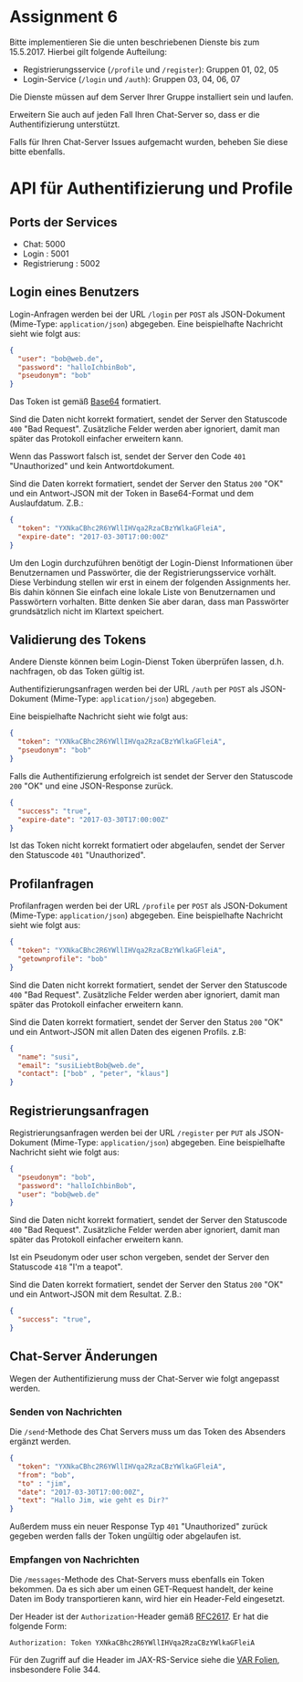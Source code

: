 # Assignment 6

Bitte implementieren Sie die unten beschriebenen Dienste bis zum 15.5.2017. Hierbei gilt folgende Aufteilung:

  * Registrierungsservice (`/profile` und `/register`): Gruppen 01, 02, 05
  * Login-Service (`/login` und `/auth`): Gruppen 03, 04, 06, 07

Die Dienste müssen auf dem Server Ihrer Gruppe installiert sein und laufen.

Erweitern Sie auch auf jeden Fall Ihren Chat-Server so, dass er die Authentifizierung unterstützt.

Falls für Ihren Chat-Server Issues aufgemacht wurden, beheben Sie diese bitte ebenfalls.


# API für Authentifizierung und Profile

## Ports der Services

  * Chat: 5000
  * Login : 5001
  * Registrierung : 5002

## Login eines Benutzers

Login-Anfragen werden bei der URL `/login` per `POST` als JSON-Dokument (Mime-Type: `application/json`) abgegeben.
Eine beispielhafte Nachricht sieht wie folgt aus:

```json
{
  "user": "bob@web.de",
  "password": "halloIchbinBob",
  "pseudonym": "bob"
}
```

Das Token ist gemäß [Base64](https://de.wikipedia.org/wiki/Base64) formatiert.

Sind die Daten nicht korrekt formatiert, sendet der Server den Statuscode `400` "Bad Request". Zusätzliche Felder werden aber ignoriert, damit man später das Protokoll einfacher erweitern kann.

Wenn das Passwort falsch ist, sendet der Server den Code `401` "Unauthorized" und kein Antwortdokument.

Sind die Daten korrekt formatiert, sendet der Server den Status `200` "OK" und ein Antwort-JSON mit der Token in Base64-Format und dem Auslaufdatum. Z.B.:

```json
{
  "token": "YXNkaCBhc2R6YWllIHVqa2RzaCBzYWlkaGFleiA",
  "expire-date": "2017-03-30T17:00:00Z"
}
```

Um den Login durchzuführen benötigt der Login-Dienst Informationen über Benutzernamen und Passwörter, die der Registrierungsservice vorhält. Diese Verbindung stellen wir erst in einem der folgenden Assignments her. Bis dahin können Sie einfach eine lokale Liste von Benutzernamen und Passwörtern vorhalten. Bitte denken Sie aber daran, dass man Passwörter grundsätzlich nicht im Klartext speichert.


## Validierung des Tokens

Andere Dienste können beim Login-Dienst Token überprüfen lassen, d.h. nachfragen, ob das Token gültig ist.

Authentifizierungsanfragen werden bei der URL `/auth` per `POST` als JSON-Dokument (Mime-Type: `application/json`) abgegeben.

Eine beispielhafte Nachricht sieht wie folgt aus:

```json
{
  "token": "YXNkaCBhc2R6YWllIHVqa2RzaCBzYWlkaGFleiA",
  "pseudonym": "bob"
}
```

Falls die Authentifizierung erfolgreich ist sendet der Server den Statuscode `200` "OK" und eine JSON-Response zurück.

```json
{
  "success": "true",
  "expire-date": "2017-03-30T17:00:00Z"
}
```

Ist das Token nicht korrekt formatiert oder abgelaufen, sendet der Server den Statuscode `401` "Unauthorized".


## Profilanfragen

Profilanfragen werden bei der URL `/profile` per `POST` als JSON-Dokument (Mime-Type: `application/json`) abgegeben.
Eine beispielhafte Nachricht sieht wie folgt aus:

```json
{
  "token": "YXNkaCBhc2R6YWllIHVqa2RzaCBzYWlkaGFleiA",
  "getownprofile": "bob"
}
```

Sind die Daten nicht korrekt formatiert, sendet der Server den Statuscode `400` "Bad Request". Zusätzliche Felder werden aber ignoriert, damit man später das Protokoll einfacher erweitern kann.

Sind die Daten korrekt formatiert, sendet der Server den Status `200` "OK" und ein Antwort-JSON mit allen Daten des eigenen Profils.
z.B:

```json
{
  "name": "susi",
  "email": "susiLiebtBob@web.de",
  "contact": ["bob" , "peter", "klaus"]
}
```

## Registrierungsanfragen

Registrierungsanfragen werden bei der URL `/register` per `PUT` als JSON-Dokument (Mime-Type: `application/json`) abgegeben.
Eine beispielhafte Nachricht sieht wie folgt aus:

```json
{
  "pseudonym": "bob",
  "password": "halloIchbinBob",
  "user": "bob@web.de"
}
```

Sind die Daten nicht korrekt formatiert, sendet der Server den Statuscode `400` "Bad Request". Zusätzliche Felder werden aber ignoriert, damit man später das Protokoll einfacher erweitern kann.

Ist ein Pseudonym  oder user schon vergeben, sendet der Server den Statuscode `418` "I'm a teapot".

Sind die Daten korrekt formatiert, sendet der Server den Status `200` "OK" und ein Antwort-JSON mit dem Resultat. Z.B.:

```json
{
  "success": "true",
}
```

## Chat-Server Änderungen

Wegen der Authentifizierung muss der Chat-Server wie folgt angepasst werden.

### Senden von Nachrichten

Die `/send`-Methode des Chat Servers muss um das Token des Absenders ergänzt werden.

```json
{
  "token": "YXNkaCBhc2R6YWllIHVqa2RzaCBzYWlkaGFleiA",
  "from": "bob",
  "to" : "jim",
  "date": "2017-03-30T17:00:00Z",
  "text": "Hallo Jim, wie geht es Dir?"
}
```

Außerdem muss ein neuer Response Typ `401` "Unauthorized" zurück gegeben werden falls der Token ungültig oder abgelaufen ist.


### Empfangen von Nachrichten

Die `/messages`-Methode des Chat-Servers muss ebenfalls ein Token bekommen. Da es sich aber um einen GET-Request handelt, der keine Daten im Body transportieren kann, wird hier ein Header-Feld eingesetzt.

Der Header ist der `Authorization`-Header gemäß [RFC2617](http://www.ietf.org/rfc/rfc2617.txt). Er hat die folgende Form:

`Authorization: Token YXNkaCBhc2R6YWllIHVqa2RzaCBzYWlkaGFleiA`

Für den Zugriff auf die Header im JAX-RS-Service siehe die [VAR Folien](https://smits-net.de/files/var/folien/VAR_04_Kommunikationsorientierte_Middleware.pdf), insbesondere Folie 344.
